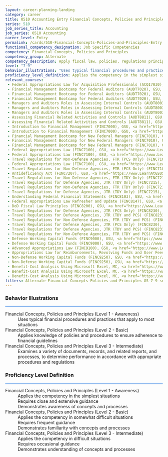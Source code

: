 ```yaml
---
layout: career-planning-landing
category: career
title: 0510 Accounting Entry Financial Concepts, Policies and Principles
series: 510
job_series_title: Accounting
job_series: 0510 Accounting
career_level: Entry
permalink: /cards/510-Financial-Concepts-Policies-and-Principles-Entry
functional_competency_designation: Job Specific Competencies
competency: Financial Concepts, Policies and Principles
competency_group: Alternate
competency_description: Apply fiscal law, policies, regulations principles, standards, and procedures to financial management activities
level: "7-9"
behavior_illustrations: "Uses typical financial procedures and practices that apply to most situations ? Applies knowledge of policies and procedures to ensure adherence to financial guidelines ? Examines a variety of documents, records, and related reports, and processes, to determine performance in accordance with appropriate procedures and regulations"
proficiency_level_definition: Applies the competency in the simplest situations ? Requires close and extensive guidance ? Demonstrates awareness of concepts and processes ? Applies the competency in somewhat difficult situations ? Requires frequent guidance ? Demonstrates familiarity with concepts and processes  ? Applies the competency in difficult situations ? Requires occasional guidance ? Demonstrates understanding of concepts and processes
relevant_courses: 
 - Federal Appropriations Law for Acquisition Professionals (ACQI7030), GSU, <a href="https://www.LearnAtGSUSA.com/ACQI7031">https://www.LearnAtGSUSA.com/ACQI7031</a>
 - Financial Management Bootcamp for Federal Auditors (AUDT7020), GSU, <a href="https://www.LearnAtGSUSA.com/AUDT7021">https://www.LearnAtGSUSA.com/AUDT7021</a>
 - Financial Management Bootcamp for Federal Auditors (AUDT7020), GSU, <a href="https://www.LearnAtGSUSA.com/AUDT7025">https://www.LearnAtGSUSA.com/AUDT7025</a>
 - Financial Management Bootcamp for Federal Auditors (AUDT7020), GSU, <a href="https://www.LearnAtGSUSA.com/AUDT7029">https://www.LearnAtGSUSA.com/AUDT7029</a>
 - Managers and Auditors Roles in Assessing Internal Controls (AUDT8003), GSU, <a href="https://www.LearnAtGSUSA.com/AUDT8004">https://www.LearnAtGSUSA.com/AUDT8004</a>
 - Managers and Auditors Roles in Assessing Internal Controls (AUDT8003), GSU, <a href="https://www.LearnAtGSUSA.com/AUDT8008">https://www.LearnAtGSUSA.com/AUDT8008</a>
 - Managers and Auditors Roles in Assessing Internal Controls (AUDT8003), GSU, <a href="https://www.LearnAtGSUSA.com/AUDT8012">https://www.LearnAtGSUSA.com/AUDT8012</a>
 - Assessing Financial Related Activities and Controls (AUDT8811), GSU, <a href="https://www.LearnAtGSUSA.com/AUDT8812">https://www.LearnAtGSUSA.com/AUDT8812</a>
 - Assessing Financial Related Activities and Controls (AUDT8811), GSU, <a href="https://www.LearnAtGSUSA.com/AUDT8816">https://www.LearnAtGSUSA.com/AUDT8816</a>
 - Introduction to Financial Management (FINC7000), GSU, <a href="https://www.LearnAtGSUSA.com/FINC7001">https://www.LearnAtGSUSA.com/FINC7001</a>
 - Introduction to Financial Management (FINC7000), GSU, <a href="https://www.LearnAtGSUSA.com/FINC7005">https://www.LearnAtGSUSA.com/FINC7005</a>
 - Financial Management Bootcamp for New Federal Managers (FINC7010), GSU, <a href="https://www.LearnAtGSUSA.com/FINC7011">https://www.LearnAtGSUSA.com/FINC7011</a>
 - Financial Management Bootcamp for New Federal Managers (FINC7010), GSU, <a href="https://www.LearnAtGSUSA.com/FINC7015">https://www.LearnAtGSUSA.com/FINC7015</a>
 - Financial Management Bootcamp for New Federal Managers (FINC7010), GSU, <a href="https://www.LearnAtGSUSA.com/FINC7019">https://www.LearnAtGSUSA.com/FINC7019</a>
 - Federal Appropriations Law (FINC7100), GSU, <a href="https://www.LearnAtGSUSA.com/FINC7101">https://www.LearnAtGSUSA.com/FINC7101</a>
 - Federal Appropriations Law (FINC7100), GSU, <a href="https://www.LearnAtGSUSA.com/FINC7105">https://www.LearnAtGSUSA.com/FINC7105</a>
 - Travel Regulations for Non-Defense Agencies, FTR (PCS Only) (FINC7104), GSU, <a href="https://www.LearnAtGSUSA.com/FINC7105">https://www.LearnAtGSUSA.com/FINC7105</a>
 - Federal Appropriations Law (FINC7100), GSU, <a href="https://www.LearnAtGSUSA.com/FINC7109">https://www.LearnAtGSUSA.com/FINC7109</a>
 - Travel Regulations for Non-Defense Agencies, FTR (PCS Only) (FINC7104), GSU, <a href="https://www.LearnAtGSUSA.com/FINC7109">https://www.LearnAtGSUSA.com/FINC7109</a>
 - Antideficiency Act (FINC7207), GSU, <a href="https://www.LearnAtGSUSA.com/FINC7208">https://www.LearnAtGSUSA.com/FINC7208</a>
 - Travel Regulations for Non-Defense Agencies, FTR (TDY Only) (FINC7213), GSU, <a href="https://www.LearnAtGSUSA.com/FINC7214">https://www.LearnAtGSUSA.com/FINC7214</a>
 - Travel Regulations for Defense Agencies, JTR (TDY Only) (FINC7215), GSU, <a href="https://www.LearnAtGSUSA.com/FINC7216">https://www.LearnAtGSUSA.com/FINC7216</a>
 - Travel Regulations for Non-Defense Agencies, FTR (TDY Only) (FINC7213), GSU, <a href="https://www.LearnAtGSUSA.com/FINC7218">https://www.LearnAtGSUSA.com/FINC7218</a>
 - Travel Regulations for Defense Agencies, JTR (TDY Only) (FINC7215), GSU, <a href="https://www.LearnAtGSUSA.com/FINC7220">https://www.LearnAtGSUSA.com/FINC7220</a>
 - Understanding Federal Financial Statements (FINC8103), GSU, <a href="https://www.LearnAtGSUSA.com/FINC8104">https://www.LearnAtGSUSA.com/FINC8104</a>
 - Federal Appropriations Law Refresher and Update (FINC8147), GSU, <a href="https://www.LearnAtGSUSA.com/FINC8148">https://www.LearnAtGSUSA.com/FINC8148</a>
 - DoD Fiscal Law Principles (FINC8200), GSU, <a href="https://www.LearnAtGSUSA.com/FINC8201">https://www.LearnAtGSUSA.com/FINC8201</a>
 - Travel Regulations for Defense Agencies, JTR (PCS Only) (FINC8230), GSU, <a href="https://www.LearnAtGSUSA.com/FINC8231">https://www.LearnAtGSUSA.com/FINC8231</a>
 - Travel Regulations for Defense Agencies, JTR (TDY and PCS) (FINC8231), GSU, <a href="https://www.LearnAtGSUSA.com/FINC8232">https://www.LearnAtGSUSA.com/FINC8232</a>
 - Travel Regulations for Non-Defense Agencies, FTR (TDY and PCS) (FINC8232), GSU, <a href="https://www.LearnAtGSUSA.com/FINC8233">https://www.LearnAtGSUSA.com/FINC8233</a>
 - Travel Regulations for Defense Agencies, JTR (PCS Only) (FINC8230), GSU, <a href="https://www.LearnAtGSUSA.com/FINC8235">https://www.LearnAtGSUSA.com/FINC8235</a>
 - Travel Regulations for Defense Agencies, JTR (TDY and PCS) (FINC8231), GSU, <a href="https://www.LearnAtGSUSA.com/FINC8236">https://www.LearnAtGSUSA.com/FINC8236</a>
 - Travel Regulations for Non-Defense Agencies, FTR (TDY and PCS) (FINC8232), GSU, <a href="https://www.LearnAtGSUSA.com/FINC8237">https://www.LearnAtGSUSA.com/FINC8237</a>
 - Defense Working Capital Funds (FINC9000), GSU, <a href="https://www.LearnAtGSUSA.com/FINC9001">https://www.LearnAtGSUSA.com/FINC9001</a>
 - Defense Working Capital Funds (FINC9000), GSU, <a href="https://www.LearnAtGSUSA.com/FINC9005">https://www.LearnAtGSUSA.com/FINC9005</a>
 - Advanced Appropriations Law (FINC9100), GSU, <a href="https://www.LearnAtGSUSA.com/FINC9101">https://www.LearnAtGSUSA.com/FINC9101</a>
 - Appropriations Law for Reimbursements, Revolving Funds and User Fees (FINC9115), GSU, <a href="https://www.LearnAtGSUSA.com/FINC9116">https://www.LearnAtGSUSA.com/FINC9116</a>
 - Non-Defense Working Capital Funds (FINC9250), GSU, <a href="https://www.LearnAtGSUSA.com/FINC9251">https://www.LearnAtGSUSA.com/FINC9251</a>
 - Non-Defense Working Capital Funds (FINC9250), GSU, <a href="https://www.LearnAtGSUSA.com/FINC9255">https://www.LearnAtGSUSA.com/FINC9255</a>
 - Benefit-Cost Analysis Using Microsoft Excel, MC, <a href="https://www.managementconcepts.com/course/id/5405?utm_source=CFOportal&utm_medium=listing&utm_campaign=CFOTTEP&utm_id=23FM">https://www.managementconcepts.com/course/id/5405?utm_source=CFOportal&utm_medium=listing&utm_campaign=CFOTTEP&utm_id=23FM</a>
 - Benefit-Cost Analysis Using Microsoft Excel, MC, <a href="https://www.managementconcepts.com/course/id/5405?utm_source=CFOportal&utm_medium=listing&utm_campaign=CFOTTEP&utm_id=23FM">https://www.managementconcepts.com/course/id/5405?utm_source=CFOportal&utm_medium=listing&utm_campaign=CFOTTEP&utm_id=23FM</a>
 - Benefit-Cost Analysis Using Microsoft Excel, MC, <a href="https://www.managementconcepts.com/course/id/5405?utm_source=CFOportal&utm_medium=listing&utm_campaign=CFOTTEP&utm_id=23FM">https://www.managementconcepts.com/course/id/5405?utm_source=CFOportal&utm_medium=listing&utm_campaign=CFOTTEP&utm_id=23FM</a>
filters: Alternate-Financial-Concepts-Policies-and-Principles GS-7-9 series-0510
---
```


<div class="desktop:grid-col-6 margin-y-3">
  <div class="border-top-2 bg-white padding-3 shadow-5 height-full members-hover border-1px button-border border-top-blue radius-lg card-text-color">
    <h3>Behavior Illustrations</h3>
    <hr style="background-color: #1b74e0 !important;"/>
    <dl class="text-base card-content-color"><dt>Financial Concepts, Policies and Principles (Level 1 - Awareness)</dt><dd>Uses typical financial procedures and practices that apply to most situations</dd><dt>Financial Concepts, Policies and Principles (Level 2 - Basic)</dt><dd>Applies knowledge of policies and procedures to ensure adherence to financial guidelines</dd><dt>Financial Concepts, Policies and Principles (Level 3 - Intermediate)</dt><dd>Examines a variety of documents, records, and related reports, and processes, to determine performance in accordance with appropriate procedures and regulations</dd></dl>
  </div>
</div>
<div class="desktop:grid-col-6 margin-y-3">
  <div class="border-top-2 bg-white padding-3 shadow-5 height-full members-hover border-1px button-border border-top-blue radius-lg card-text-color">
    <h3>Proficiency Level Definition</h3>
     <hr style="background-color: #1b74e0 !important;"/>
    <dl class="text-base card-content-color"><dt>Financial Concepts, Policies and Principles (Level 1 - Awareness)</dt><dd>Applies the competency in the simplest situations </dd><dd> Requires close and extensive guidance </dd><dd> Demonstrates awareness of concepts and processes</dd><dt>Financial Concepts, Policies and Principles (Level 2 - Basic)</dt><dd>Applies the competency in somewhat difficult situations </dd><dd> Requires frequent guidance </dd><dd> Demonstrates familiarity with concepts and processes </dd><dt>Financial Concepts, Policies and Principles (Level 3 - Intermediate)</dt><dd>Applies the competency in difficult situations </dd><dd> Requires occasional guidance </dd><dd> Demonstrates understanding of concepts and processes</dd></dl>
  </div>
</div>